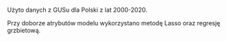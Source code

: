 Użyto danych z GUSu dla Polski z lat 2000-2020.

Przy doborze atrybutów modelu wykorzystano metodę Lasso oraz regresję grzbietową.

